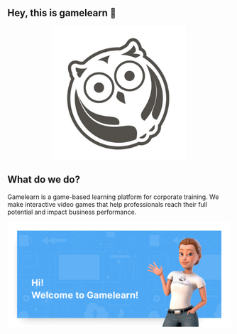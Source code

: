 ## Hey, this is gamelearn 👋

<p align="center">
  <img width="300" alt="gamelearn logo" src="/profile/assets/gamelearn_logo.jpg">
</p>

## What do we do?

Gamelearn is a game-based learning platform for corporate training. We make interactive video games that help professionals reach their full potential and impact business performance.


<p align="center">
  <img width="600" alt="hiring banner" src="/profile/assets/hiring_banner.gif">
</p>